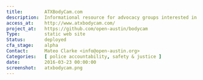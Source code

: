 ```yaml
---
title:        ATXBodyCam.com
description:  Informational resource for advocacy groups interested in Body Cam policies in Austin.
access_at:    http://www.atxbodycam.com/
project_at:   https://github.com/open-austin/bodycam
Type:         static web site
Status:       deployed
cfa_stage:    alpha
Contact:      Mateo Clarke <info@open-austin.org>
Categories:   [ police accountability, safety & justice ]
date:         2016-03-23 00:00:00
screenshot:   atxbodycam.png
---
```

